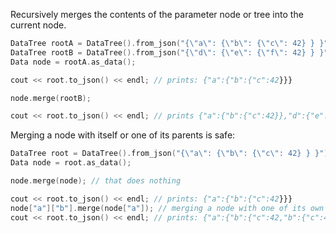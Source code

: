 Recursively merges the contents of the parameter node or tree into the current node.

```c++
DataTree rootA = DataTree().from_json("{\"a\": {\"b\": {\"c\": 42} } }");
DataTree rootB = DataTree().from_json("{\"d\": {\"e\": {\"f\": 42} } }");
Data node = rootA.as_data();

cout << root.to_json() << endl; // prints: {"a":{"b":{"c":42}}}

node.merge(rootB);

cout << root.to_json() << endl; // prints {"a":{"b":{"c":42}},"d":{"e":{"f":42}}}

```

Merging a node with itself or one of its parents is safe:

```c++
DataTree root = DataTree().from_json("{\"a\": {\"b\": {\"c\": 42} } }");
Data node = root.as_data();

node.merge(node); // that does nothing

cout << root.to_json() << endl; // prints: {"a":{"b":{"c":42}}}
node["a"]["b"].merge(node["a"]); // merging a node with one of its own parents
cout << root.to_json() << endl; // prints: {"a":{"b":{"c":42,"b":{"c":42}}}}
```
